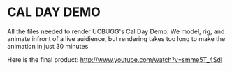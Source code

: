 # CAL DAY DEMO

All the files needed to render UCBUGG's Cal Day Demo. We model, rig, and animate infront of a live auidience, but rendering takes too long to make the animation in just 30 minutes

Here is the final product: <http://www.youtube.com/watch?v=smme5T_4SdI>
